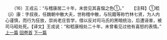 　　（16）王戎云：“与稽康居二十年，未尝见其喜愠之色①。”
　　【注释】①嵇（jī）康：字叔夜，任魏朝中散大夫，世称稽中散，与阮籍等称竹林七贤，为人内心谨慎，而行为狂放，崇尚老庄哲学，借以反对司马氏的黑暗统治，后遭诬害，被司马昭处死。【译文】王戎说：“和嵇康相处二十年，未曾看见过他有喜怒的表情。”
<br>[上一篇](01_15) [回卷首](01_00) [下一篇](01_17)  

